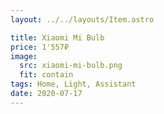 ```yaml
---
layout: ../../layouts/Item.astro

title: Xiaomi Mi Bulb
price: 1'557₽
image:
  src: xiaomi-mi-bulb.png
  fit: contain
tags: Home, Light, Assistant
date: 2020-07-17
---
```

